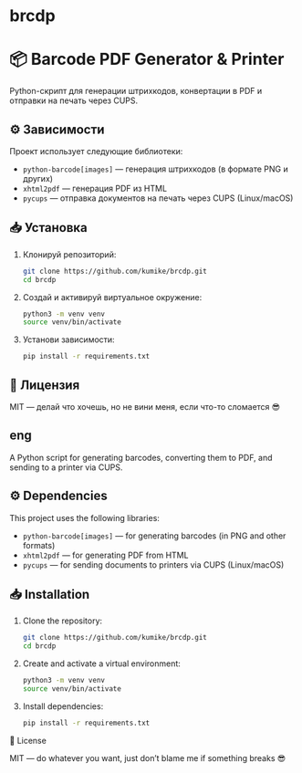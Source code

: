 # brcdp
# 📦 Barcode PDF Generator & Printer

Python-скрипт для генерации штрихкодов, конвертации в PDF и отправки на печать через CUPS.

## ⚙️  Зависимости

Проект использует следующие библиотеки:

- `python-barcode[images]` — генерация штрихкодов (в формате PNG и других)
- `xhtml2pdf` — генерация PDF из HTML
- `pycups` — отправка документов на печать через CUPS (Linux/macOS)

## 📥 Установка

1. Клонируй репозиторий:
   ```bash
   git clone https://github.com/kumike/brcdp.git
   cd brcdp
2. Создай и активируй виртуальное окружение:   
   ```bash
   python3 -m venv venv
   source venv/bin/activate
3. Установи зависимости:
   ```bash
   pip install -r requirements.txt


## 📜 Лицензия

MIT — делай что хочешь, но не вини меня, если что-то сломается 😎

## eng ##

A Python script for generating barcodes, converting them to PDF, and sending to a printer via CUPS.

## ⚙️  Dependencies

This project uses the following libraries:

- `python-barcode[images]` — for generating barcodes (in PNG and other formats)
- `xhtml2pdf` — for generating PDF from HTML
- `pycups` — for sending documents to printers via CUPS (Linux/macOS)

## 📥 Installation

1. Clone the repository:
   ```bash
   git clone https://github.com/kumike/brcdp.git
   cd brcdp
2. Create and activate a virtual environment:
    ```bash
    python3 -m venv venv
    source venv/bin/activate

3.  Install dependencies:
    ```bash
    pip install -r requirements.txt

📜 License

MIT — do whatever you want, just don’t blame me if something breaks 😎


